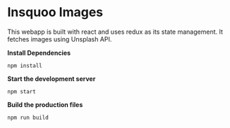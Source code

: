 # Insquoo Images


This webapp is built with react and uses redux as its state management. It fetches images using Unsplash API.  



**Install Dependencies**

```
npm install
```

**Start the development server**

```
npm start
```

**Build the production files**

```
npm run build
```

